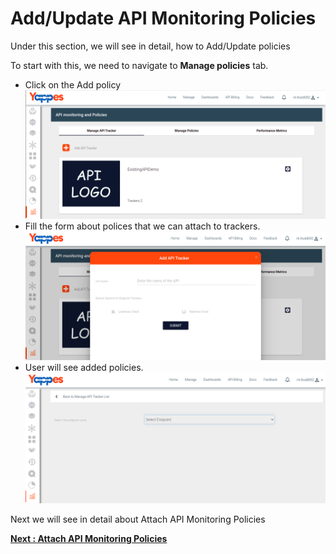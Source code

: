 Add/Update API Monitoring Policies
==================================

Under this section, we will see in detail, how to Add/Update policies

To start with this, we need to navigate to **Manage policies** tab.

-   Click on the Add policy
		![](../images/dashboard/monitoring/add_api_tracker_001.png) 
-   Fill the form about polices that we can attach to trackers.
		![](../images/dashboard/monitoring/add_api_tracker_002.png) 
-   User will see added policies.
		![](../images/dashboard/monitoring/add_api_tracker_003.png) 

Next we will see in detail about Attach API Monitoring Policies 

[**Next :
Attach API Monitoring Policies**](attach_policies_tracker.md)
